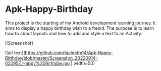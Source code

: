 # Apk-Happy-Birthday
This project is the starting of my Android development learning journey. It aims to display a happy birthday wish to a freind. The purpose is to learn how to about layouts and  how to add  and style a text to  an Activity.

![Screenshot]

![alt text](https://github.com/facinetm14/Apk-Happy-Birthday/blob/master/Screenshot_20220914-022957_Happy%20Birthday.jpg | width=50)
